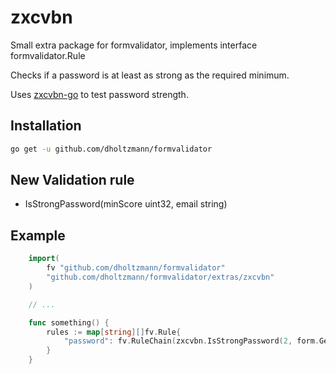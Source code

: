 zxcvbn
========

Small extra package for formvalidator, implements interface formvalidator.Rule

Checks if a password is at least as strong as the required minimum.

Uses [zxcvbn-go](https://github.com/nbutton23/zxcvbn-go) to test password strength.

## Installation

```bash
go get -u github.com/dholtzmann/formvalidator
```

## New Validation rule
- IsStrongPassword(minScore uint32, email string)

## Example

```go
	import(
		fv "github.com/dholtzmann/formvalidator"
		"github.com/dholtzmann/formvalidator/extras/zxcvbn"
	)

	// ...

	func something() {
		rules := map[string][]fv.Rule{
			"password": fv.RuleChain(zxcvbn.IsStrongPassword(2, form.Get("email"))),
		}
	}
```
